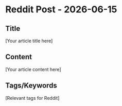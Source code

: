 # Reddit Post - 2026-06-15

## Title
[Your article title here]

## Content
[Your article content here]

## Tags/Keywords
[Relevant tags for Reddit]

